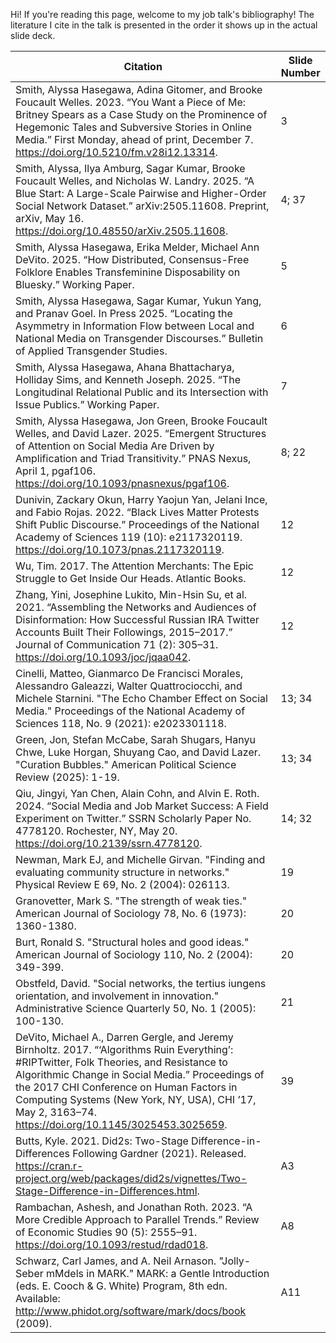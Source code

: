 Hi! If you're reading this page, welcome to my job talk's bibliography! The literature I cite in the talk is presented in the order it shows up in the actual slide deck. 

| Citation   |  Slide Number    |  
| ---------- | ---- | 
| Smith, Alyssa Hasegawa, Adina Gitomer, and Brooke Foucault Welles. 2023. “You Want a Piece of Me: Britney Spears as a Case Study on the Prominence of Hegemonic Tales and Subversive Stories in Online Media.” First Monday, ahead of print, December 7. https://doi.org/10.5210/fm.v28i12.13314. | 3 |
| Smith, Alyssa, Ilya Amburg, Sagar Kumar, Brooke Foucault Welles, and Nicholas W. Landry. 2025. “A Blue Start: A Large-Scale Pairwise and Higher-Order Social Network Dataset.” arXiv:2505.11608. Preprint, arXiv, May 16. https://doi.org/10.48550/arXiv.2505.11608. | 4; 37 |
| Smith, Alyssa Hasegawa, Erika Melder, Michael Ann DeVito. 2025. “How Distributed, Consensus-Free Folklore Enables Transfeminine Disposability on Bluesky.” Working Paper. | 5 |
| Smith, Alyssa Hasegawa, Sagar Kumar, Yukun Yang, and Pranav Goel. In Press 2025. “Locating the Asymmetry in Information Flow between Local and National Media on Transgender Discourses.” Bulletin of Applied Transgender Studies. | 6 |
| Smith, Alyssa Hasegawa, Ahana Bhattacharya, Holliday Sims, and Kenneth Joseph. 2025. “The Longitudinal Relational Public and its Intersection with Issue Publics.” Working Paper. | 7 |
| Smith, Alyssa Hasegawa, Jon Green, Brooke Foucault Welles, and David Lazer. 2025. “Emergent Structures of Attention on Social Media Are Driven by Amplification and Triad Transitivity.” PNAS Nexus, April 1, pgaf106. https://doi.org/10.1093/pnasnexus/pgaf106. | 8; 22 |
| Dunivin, Zackary Okun, Harry Yaojun Yan, Jelani Ince, and Fabio Rojas. 2022. “Black Lives Matter Protests Shift Public Discourse.” Proceedings of the National Academy of Sciences 119 (10): e2117320119. https://doi.org/10.1073/pnas.2117320119. | 12 | 
| Wu, Tim. 2017. The Attention Merchants: The Epic Struggle to Get Inside Our Heads. Atlantic Books. | 12 |
| Zhang, Yini, Josephine Lukito, Min-Hsin Su, et al. 2021. “Assembling the Networks and Audiences of Disinformation: How Successful Russian IRA Twitter Accounts Built Their Followings, 2015–2017.” Journal of Communication 71 (2): 305–31. https://doi.org/10.1093/joc/jqaa042. | 12 |
| Cinelli, Matteo, Gianmarco De Francisci Morales, Alessandro Galeazzi, Walter Quattrociocchi, and Michele Starnini. "The Echo Chamber Effect on Social Media." Proceedings of the National Academy of Sciences 118, No. 9 (2021): e2023301118. | 13; 34 | 
| Green, Jon, Stefan McCabe, Sarah Shugars, Hanyu Chwe, Luke Horgan, Shuyang Cao, and David Lazer. "Curation Bubbles." American Political Science Review (2025): 1-19. | 13; 34 |
| Qiu, Jingyi, Yan Chen, Alain Cohn, and Alvin E. Roth. 2024. “Social Media and Job Market Success: A Field Experiment on Twitter.” SSRN Scholarly Paper No. 4778120. Rochester, NY, May 20. https://doi.org/10.2139/ssrn.4778120. | 14; 32 |
| Newman, Mark EJ, and Michelle Girvan. "Finding and evaluating community structure in networks." Physical Review E 69, No. 2 (2004): 026113. | 19 |
| Granovetter, Mark S. "The strength of weak ties." American Journal of Sociology 78, No. 6 (1973): 1360-1380.| 20 |
| Burt, Ronald S. "Structural holes and good ideas." American Journal of Sociology 110, No. 2 (2004): 349-399.| 20 | 
| Obstfeld, David. "Social networks, the tertius iungens orientation, and involvement in innovation." Administrative Science Quarterly 50, No. 1 (2005): 100-130.| 21 |
| DeVito, Michael A., Darren Gergle, and Jeremy Birnholtz. 2017. “‘Algorithms Ruin Everything’: #RIPTwitter, Folk Theories, and Resistance to Algorithmic Change in Social Media.” Proceedings of the 2017 CHI Conference on Human Factors in Computing Systems (New York, NY, USA), CHI ’17, May 2, 3163–74. https://doi.org/10.1145/3025453.3025659. | 39 | 
| Butts, Kyle. 2021. Did2s: Two-Stage Difference-in-Differences Following Gardner (2021). Released. https://cran.r-project.org/web/packages/did2s/vignettes/Two-Stage-Difference-in-Differences.html. | A3 | 
| Rambachan, Ashesh, and Jonathan Roth. 2023. “A More Credible Approach to Parallel Trends.” Review of Economic Studies 90 (5): 2555–91. https://doi.org/10.1093/restud/rdad018. | A8 |
| Schwarz, Carl James, and A. Neil Arnason. "Jolly-Seber mMdels in MARK." MARK: a Gentle Introduction (eds. E. Cooch & G. White) Program, 8th edn. Available: http://www.phidot.org/software/mark/docs/book (2009). | A11 | 


